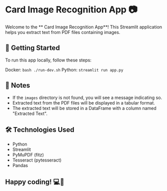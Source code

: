 #  Card Image Recognition App 📷

Welcome to the ** Card Image Recognition App**! This Streamlit application helps you extract text from PDF files containing images.

## 🚀 Getting Started

To run this app locally, follow these steps:

Docker: `bash ./run-dev.sh`
Python: `streamlit run app.py`


## 📝 Notes

- If the `images` directory is not found, you will see a message indicating so.
- Extracted text from the PDF files will be displayed in a tabular format.
- The extracted text will be stored in a DataFrame with a column named "Extracted Text".

## 🛠️ Technologies Used

- Python
- Streamlit
- PyMuPDF (fitz)
- Tesseract (pytesseract)
- Pandas

## Happy coding! 💻🎉
